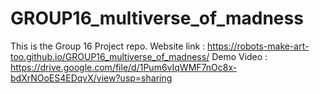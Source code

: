 # GROUP16_multiverse_of_madness
This is the Group 16 Project repo.
Website link : https://robots-make-art-too.github.io/GROUP16_multiverse_of_madness/
Demo Video : https://drive.google.com/file/d/1Pum6vIqWMF7nOc8x-bdXrNOoES4EDqvX/view?usp=sharing
